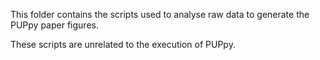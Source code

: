 This folder contains the scripts used to analyse raw data to generate the PUPpy paper figures. 

These scripts are unrelated to the execution of PUPpy.
